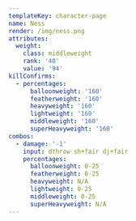 ```yaml
---
templateKey: character-page
name: Ness
render: /img/ness.png
attributes:
  weight:
    class: middleweight
    rank: '40'
    value: '94'
killConfirms:
  - percentages:
      balloonweight: '160'
      featherweight: '160'
      heavyweight: '160'
      lightweight: '160'
      middleweight: '160'
      superHeavyweight: '160'
combos:
  - damage: '-1'
    input: dthrow sh+fair dj+fair
    percentages:
      balloonweight: 0-25
      featherweight: 0-25
      heavyweight: N/A
      lightweight: 0-25
      middleweight: 0-25
      superHeavyweight: N/A
---
```


